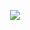 <p align="center"><img src="[https://i.imgur.com/a9QWW0v.png](https://media.discordapp.net/attachments/972589733786058843/1105533891529425046/vivaidi-low-resolution-logo-black-on-white-background.png?width=1370&height=1028)"></p>
